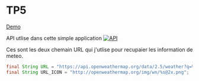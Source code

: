 # TP5


[Demo](/screens/app_meteo.gif)

API utlise dans cette simple application 
[![API](https://img.shields.io/badge/openweathermap-orange?label=API&query=https://openweathermap.org/api)](https://openweathermap.org/api) 

Ces sont les deux chemain URL qui j'utlise pour recupaier les information de meteo.


```java
final String URL = "https://api.openweathermap.org/data/2.5/weather?q=%s&units=metric&appid=key";
final String URL_ICON = "http://openweathermap.org/img/wn/%s@2x.png";
```
